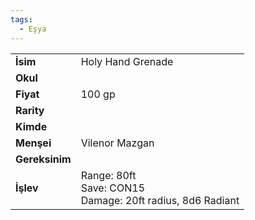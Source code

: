 ```yaml
---
tags:
  - Eşya
---  
```

  
  
  
|  |  |  
|---|---|  
| **İsim** | Holy Hand Grenade|  
| **Okul** | |  
| **Fiyat** | 100 gp|  
| **Rarity** | |  
| **Kimde** | |  
| **Menşei** | Vilenor Mazgan|  
| **Gereksinim** | |  
| **İşlev** | Range: 80ft<br>Save: CON15<br>Damage: 20ft radius, 8d6 Radiant|  
  
  
